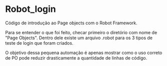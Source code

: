 # Robot_login

Código de introdução ao Page objects com o Robot Framework.

Para se entender o que foi feito, checar primeiro o diretório com nome de "Page Objects". Dentro dele existe um arquivo .robot para os 3 tipos de teste de login que foram criados.

O objetivo dessa pequena automação é apenas mostrar como o uso correto de PO pode reduzir drasticamente a quantidade de linhas de código.